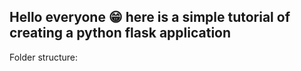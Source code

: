 ## Hello everyone 😁 here is a simple tutorial of creating a python flask application

Folder structure:
